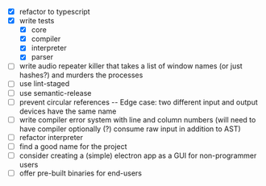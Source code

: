 - [x] refactor to typescript
- [x] write tests
  - [x] core
  - [x] compiler
  - [x] interpreter
  - [x] parser
- [ ] write audio repeater killer that takes a list of window names (or just hashes?) and murders the processes
- [ ] use lint-staged
- [ ] use semantic-release
- [ ] prevent circular references -- Edge case: two different input and output devices have the same name
- [ ] write compiler error system with line and column numbers (will need to have compiler optionally (?) consume raw input in addition to AST)
- [ ] refactor interpreter
- [ ] find a good name for the project
- [ ] consider creating a (simple) electron app as a GUI for non-programmer users
- [ ] offer pre-built binaries for end-users
